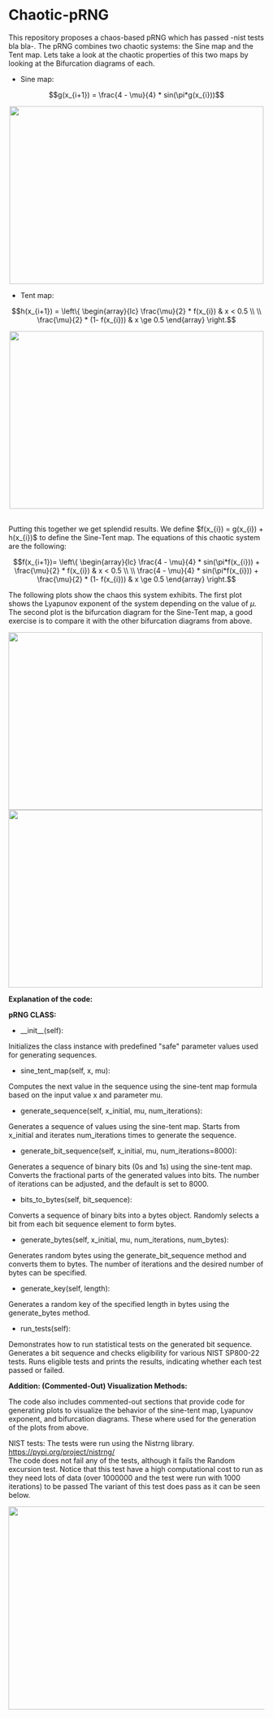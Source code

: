 # Chaotic-pRNG
This repository proposes a chaos-based pRNG which has passed -nist tests bla bla-. The pRNG combines two chaotic systems: the Sine map and the Tent map.
Lets take a look at the chaotic properties of this two maps by looking at the Bifurcation diagrams of each. <br>
- Sine map:
```math
g(x_{i+1}) = \frac{4 - \mu}{4} * sin(\pi*g(x_{i}))
```
<p align="center">
<img src="https://github.com/Rodrigo0730/Chaotic-pRNG/assets/98705189/003cefe6-64f3-40e0-88bc-fe7013ba0640" width=500px height=350px >
</p>

- Tent map:
```math
h(x_{i+1}) = \left\{ \begin{array}{lc} \frac{\mu}{2} * f(x_{i}) & x < 0.5 \\ \\ \frac{\mu}{2} * (1- f(x_{i})) & x \ge 0.5 \end{array} \right.
```
<p align="center">
<img src="https://github.com/Rodrigo0730/Chaotic-pRNG/assets/98705189/a173d91e-d588-4822-8ce1-96ab0ade7a21" width=500px height=350px >
</p>
<br>
Putting this together we get splendid results. We define $f(x_{i}) = g(x_{i}) + h(x_{i})$ to define the Sine-Tent map. The equations of this chaotic system are the following:

```math
f(x_{i+1})= \left\{ \begin{array}{lc} \frac{4 - \mu}{4} * sin(\pi*f(x_{i})) + \frac{\mu}{2} * f(x_{i}) & x < 0.5 \\ \\ \frac{4 - \mu}{4} * sin(\pi*f(x_{i})) + \frac{\mu}{2} * (1- f(x_{i})) & x \ge 0.5 \end{array} \right.
```
The following plots show the chaos this system exhibits. The first plot shows the Lyapunov exponent of the system depending on the value of $\mu$. The second plot is the bifurcation diagram for the Sine-Tent map, a good exercise is to compare it with the other bifurcation diagrams from above.

<img src="https://github.com/Rodrigo0730/Chaotic-pRNG/assets/98705189/eb7ea66b-e7f9-4504-9c04-a067d006e82b" width=500px height=350px>
<img src="https://github.com/Rodrigo0730/Chaotic-pRNG/assets/98705189/f8432799-273e-4f04-97ae-4152859c71aa" width=500px height=350px>

<p><strong>Explanation of the code:</strong></p>
<p><strong>pRNG CLASS:</strong></p>
<p>

- <p>__init__(self):</p> 
Initializes the class instance with predefined "safe" parameter values used for generating sequences. 
- <p>sine_tent_map(self, x, mu):</p> 
Computes the next value in the sequence using the sine-tent map formula based on the input value x and parameter mu.
- <p>generate_sequence(self, x_initial, mu, num_iterations): </p>
Generates a sequence of values using the sine-tent map.
Starts from x_initial and iterates num_iterations times to generate the sequence.
- <p>generate_bit_sequence(self, x_initial, mu, num_iterations=8000):</p>
Generates a sequence of binary bits (0s and 1s) using the sine-tent map.
Converts the fractional parts of the generated values into bits.
The number of iterations can be adjusted, and the default is set to 8000.
- <p>bits_to_bytes(self, bit_sequence): </p>
Converts a sequence of binary bits into a bytes object.
Randomly selects a bit from each bit sequence element to form bytes.
- <p>generate_bytes(self, x_initial, mu, num_iterations, num_bytes): </p>
Generates random bytes using the generate_bit_sequence method and converts them to bytes.
The number of iterations and the desired number of bytes can be specified.
- <p>generate_key(self, length): </p>
Generates a random key of the specified length in bytes using the generate_bytes method.
- <p>run_tests(self): </p>
Demonstrates how to run statistical tests on the generated bit sequence.
Generates a bit sequence and checks eligibility for various NIST SP800-22 tests.
Runs eligible tests and prints the results, indicating whether each test passed or failed.
<p><strong>Addition: (Commented-Out) Visualization Methods:</strong></p>
The code also includes commented-out sections that provide code for generating plots to visualize the behavior of the sine-tent map, Lyapunov exponent, and bifurcation diagrams. These where used for the generation of the plots from above.
</p>

NIST tests:
The tests were run using the Nistrng library. https://pypi.org/project/nistrng/ <br>
The code does not fail any of the tests, although it fails the Random excursion test. Notice that this test have a high computational cost to run as they need lots of data (over 1000000 and the test were run with 1000 iterations) to be passed The variant of this test does pass as it can be seen below. <br>
<p align="center">
<img src="https://github.com/Rodrigo0730/Chaotic-pRNG/assets/98705189/edc4956a-0d55-4f84-a582-969e7a0bab67" width=700px height=400px>
</p>




